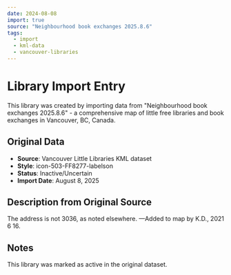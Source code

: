 ```yaml
---
date: 2024-08-08
import: true
source: "Neighbourhood book exchanges 2025.8.6"
tags:
  - import
  - kml-data
  - vancouver-libraries
---
```


# Library Import Entry

This library was created by importing data from "Neighbourhood book exchanges 2025.8.6" - a comprehensive map of little free libraries and book exchanges in Vancouver, BC, Canada.

## Original Data

- **Source**: Vancouver Little Libraries KML dataset
- **Style**: icon-503-FF8277-labelson
- **Status**: Inactive/Uncertain
- **Import Date**: August 8, 2025

## Description from Original Source

The address is not 3036, as noted elsewhere.
—Added to map by K.D., 2021 6 16.



## Notes

This library was marked as active in the original dataset.
